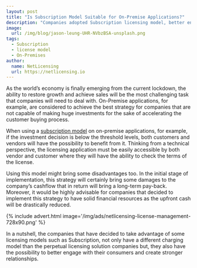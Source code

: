 ```yaml
---
layout: post
title: "Is Subscription Model Suitable for On-Premise Applications?"
description: "Companies adopted Subscription licensing model, better engage with their consumers and create stronger relationships"
image:
  url: /img/blog/jason-leung-UHR-NVbzBSA-unsplash.png
tags:
  - Subscription
  - license model
  - On-Premises
author:
  name: NetLicensing
  url: https://netlicensing.io
---
```


As the world’s economy is finally emerging from the current lockdown, the ability to restore growth and achieve sales will be the most challenging task that companies will need to deal with. On-Premise applications, for example, are considered to achieve the best strategy for companies that are not capable of making huge investments for the sake of accelerating the customer buying process.

When using a [subscription model](https://netlicensing.io/wiki/subscription) on on-premise applications, for example, if the investment decision is below the threshold levels, both customers and vendors will have the possibility to benefit from it. Thinking from a technical perspective, the licensing application must be easily accessible by both vendor and customer where they will have the ability to check the terms of the license.

Using this model might bring some disadvantages too. In the initial stage of implementation, this strategy will certainly bring some damages to the company’s cashflow that in return will bring a long-term pay-back. Moreover, it would be highly advisable for companies that decided to implement this strategy to have solid financial resources as the upfront cash will be drastically reduced.

{% include advert.html image='/img/ads/netlicensing-license-management-728x90.png' %}

In a nutshell, the companies that have decided to take advantage of some licensing models such as Subscription, not only have a different charging model than the perpetual licensing solution companies but, they also have the possibility to better engage with their consumers and create stronger relationships.
